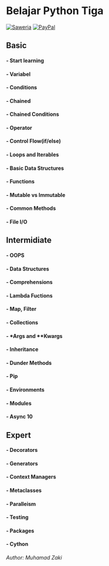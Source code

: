 # Belajar Python Tiga

[![Saweria](https://img.shields.io/badge/Saweria-Support%20Me-yellow?logo=coffee)](https://saweria.co/himaswork)
[![PayPal](https://img.shields.io/badge/PayPal-Support%20Me-blue?logo=paypal)](https://paypal.me/himaswork)

## Basic
#### - Start learning
#### - Variabel
#### - Conditions
#### - Chained
#### - Chained Conditions
#### - Operator
#### - Control Flow(if/else)
#### - Loops and Iterables
#### - Basic Data Structures
#### - Functions
#### - Mutable vs Immutable
#### - Common Methods
#### - File I/O

## Intermidiate
#### - OOPS
#### - Data Structures
#### - Comprehensions
#### - Lambda Fuctions
#### - Map, Filter
#### - Collections
#### - *Args and **Kwargs
#### - Inheritance
#### - Dunder Methods
#### - Pip
#### - Environments
#### - Modules
#### - Async 10

## Expert
#### - Decorators
#### - Generators
#### - Context Managers
#### - Metaclasses
#### - Paralleism
#### - Testing
#### - Packages
#### - Cython 

###### Author: Muhamad Zaki